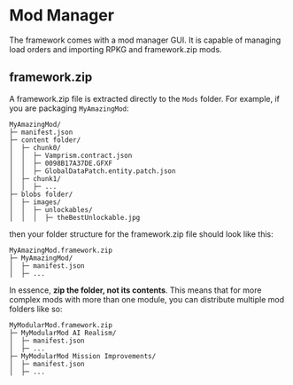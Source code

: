 # Mod Manager
The framework comes with a mod manager GUI. It is capable of managing load orders and importing RPKG and framework.zip mods.

## framework.zip
A framework.zip file is extracted directly to the `Mods` folder. For example, if you are packaging `MyAmazingMod`:
```
MyAmazingMod/
├─ manifest.json
├─ content folder/
│  ├─ chunk0/
│  │  ├─ Vamprism.contract.json
│  │  ├─ 0098B17A37DE.GFXF
│  │  ├─ GlobalDataPatch.entity.patch.json
│  ├─ chunk1/
│  │  ├─ ...
├─ blobs folder/
│  ├─ images/
│  │  ├─ unlockables/
│  │  │  ├─ theBestUnlockable.jpg
```
then your folder structure for the framework.zip file should look like this:
```
MyAmazingMod.framework.zip
├─ MyAmazingMod/
│  ├─ manifest.json
│  ├─ ...
```

In essence, **zip the folder, not its contents**. This means that for more complex mods with more than one module, you can distribute multiple mod folders like so:
```
MyModularMod.framework.zip
├─ MyModularMod AI Realism/
│  ├─ manifest.json
│  ├─ ...
├─ MyModularMod Mission Improvements/
│  ├─ manifest.json
│  ├─ ...
```